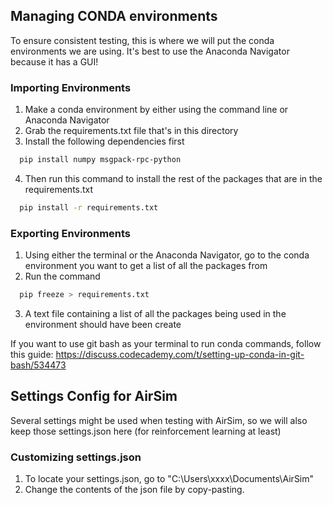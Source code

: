 <!-- CONDA ENV -->
## Managing CONDA environments

To ensure consistent testing, this is where we will put the conda environments we are using. It's best to use the Anaconda Navigator because it has a GUI!

### Importing Environments
1. Make a conda environment by either using the command line or Anaconda Navigator
2. Grab the requirements.txt file that's in this directory
3. Install the following dependencies first
 ```sh
   pip install numpy msgpack-rpc-python
   ```
4. Then run this command to install the rest of the packages that are in the requirements.txt
 ```sh
   pip install -r requirements.txt
   ```

### Exporting Environments
1. Using either the terminal or the Anaconda Navigator, go to the conda environment you want to get a list of all the packages from
2. Run the command
 ```sh
   pip freeze > requirements.txt
   ```
3. A text file containing a list of all the packages being used in the environment should have been create

If you want to use git bash as your terminal to run conda commands, follow this guide: https://discuss.codecademy.com/t/setting-up-conda-in-git-bash/534473


<!-- Settings Config for AirSim -->
## Settings Config for AirSim
Several settings might be used when testing with AirSim, so we will also keep those settings.json here (for reinforcement learning at least)

### Customizing settings.json
1. To locate your settings.json, go to "C:\Users\xxxx\Documents\AirSim"
2. Change the contents of the json file by copy-pasting.
